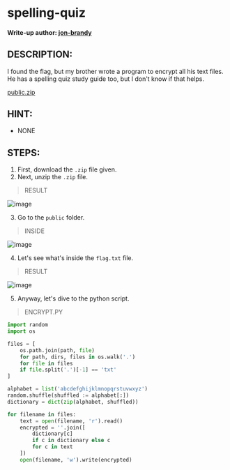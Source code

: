 # spelling-quiz
#### Write-up author: [jon-brandy](https://github.com/jon-brandy)
## DESCRIPTION:
I found the flag, but my brother wrote a program to encrypt all his text files. 
He has a spelling quiz study guide too, but I don't know if that helps.

[public.zip](https://github.com/jon-brandy/CTF-WRITE-UP/blob/17f15926335683e999edce684ecd75e0c71e49cb/Asset/spelling-quiz/public.zip)

## HINT:
- NONE
## STEPS:
1. First, download the `.zip` file given.
2. Next, unzip the `.zip` file.

> RESULT

![image](https://user-images.githubusercontent.com/70703371/189383293-540e14ee-860e-49cb-8f1d-4d9b0f9e7d8d.png)

3. Go to the `public` folder.

> INSIDE

![image](https://user-images.githubusercontent.com/70703371/189383630-e14aa95d-1a99-4e43-8371-282b7693cb94.png)

4. Let's see what's inside the `flag.txt` file.

> RESULT

![image](https://user-images.githubusercontent.com/70703371/189384048-4eb3ea2e-87f2-4ad3-a692-b1babcb7f3bb.png)

5. Anyway, let's dive to the python script.

> ENCRYPT.PY

```py
import random
import os

files = [
    os.path.join(path, file)
    for path, dirs, files in os.walk('.')
    for file in files
    if file.split('.')[-1] == 'txt'
]

alphabet = list('abcdefghijklmnopqrstuvwxyz')
random.shuffle(shuffled := alphabet[:])
dictionary = dict(zip(alphabet, shuffled))

for filename in files:
    text = open(filename, 'r').read()
    encrypted = ''.join([
        dictionary[c]
        if c in dictionary else c
        for c in text
    ])
    open(filename, 'w').write(encrypted)

```
